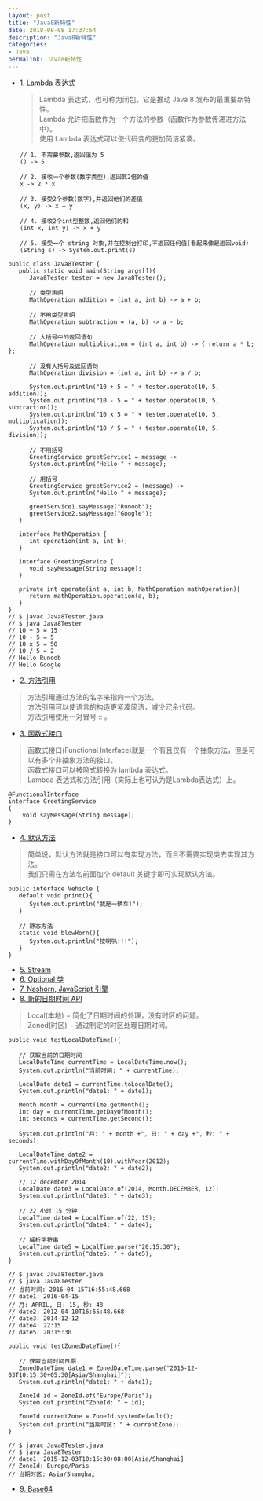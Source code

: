 ```yaml
---
layout: post
title: "Java8新特性"
date: 2018-08-08 17:37:54
description: "Java8新特性"
categories:
- Java
permalink: Java8新特性
---
```


* [1. Lambda 表达式](#)
  > Lambda 表达式，也可称为闭包，它是推动 Java 8 发布的最重要新特性。  
  > Lambda 允许把函数作为一个方法的参数（函数作为参数传递进方法中）。  
  > 使用 Lambda 表达式可以使代码变的更加简洁紧凑。  

  ```vim
  // 1. 不需要参数,返回值为 5  
  () -> 5  

  // 2. 接收一个参数(数字类型),返回其2倍的值  
  x -> 2 * x  

  // 3. 接受2个参数(数字),并返回他们的差值  
  (x, y) -> x – y  

  // 4. 接收2个int型整数,返回他们的和  
  (int x, int y) -> x + y  

  // 5. 接受一个 string 对象,并在控制台打印,不返回任何值(看起来像是返回void)  
  (String s) -> System.out.print(s)
  ```

```vim
public class Java8Tester {
   public static void main(String args[]){
      Java8Tester tester = new Java8Tester();

      // 类型声明
      MathOperation addition = (int a, int b) -> a + b;

      // 不用类型声明
      MathOperation subtraction = (a, b) -> a - b;

      // 大括号中的返回语句
      MathOperation multiplication = (int a, int b) -> { return a * b; };

      // 没有大括号及返回语句
      MathOperation division = (int a, int b) -> a / b;

      System.out.println("10 + 5 = " + tester.operate(10, 5, addition));
      System.out.println("10 - 5 = " + tester.operate(10, 5, subtraction));
      System.out.println("10 x 5 = " + tester.operate(10, 5, multiplication));
      System.out.println("10 / 5 = " + tester.operate(10, 5, division));

      // 不用括号
      GreetingService greetService1 = message ->
      System.out.println("Hello " + message);

      // 用括号
      GreetingService greetService2 = (message) ->
      System.out.println("Hello " + message);

      greetService1.sayMessage("Runoob");
      greetService2.sayMessage("Google");
   }

   interface MathOperation {
      int operation(int a, int b);
   }

   interface GreetingService {
      void sayMessage(String message);
   }

   private int operate(int a, int b, MathOperation mathOperation){
      return mathOperation.operation(a, b);
   }
}
// $ javac Java8Tester.java
// $ java Java8Tester
// 10 + 5 = 15
// 10 - 5 = 5
// 10 x 5 = 50
// 10 / 5 = 2
// Hello Runoob
// Hello Google
```

* [2. 方法引用](#)
> 方法引用通过方法的名字来指向一个方法。  
> 方法引用可以使语言的构造更紧凑简洁，减少冗余代码。  
> 方法引用使用一对冒号 :: 。  

* [3. 函数式接口](#)
> 函数式接口(Functional Interface)就是一个有且仅有一个抽象方法，但是可以有多个非抽象方法的接口。  
> 函数式接口可以被隐式转换为 lambda 表达式。  
> Lambda 表达式和方法引用（实际上也可认为是Lambda表达式）上。  

```vim
@FunctionalInterface
interface GreetingService
{
    void sayMessage(String message);
}
```

* [4. 默认方法](#)
> 简单说，默认方法就是接口可以有实现方法，而且不需要实现类去实现其方法。  
> 我们只需在方法名前面加个 default 关键字即可实现默认方法。  

```vim
public interface Vehicle {
   default void print(){
      System.out.println("我是一辆车!");
   }

   // 静态方法
   static void blowHorn(){
      System.out.println("按喇叭!!!");
   }
}
```

* [5. Stream](#)
* [6. Optional 类](#)
* [7. Nashorn, JavaScript 引擎](#)
* [8. 新的日期时间 API](#)
> Local(本地) − 简化了日期时间的处理，没有时区的问题。  
> Zoned(时区) − 通过制定的时区处理日期时间。  

```vim
public void testLocalDateTime(){

   // 获取当前的日期时间
   LocalDateTime currentTime = LocalDateTime.now();
   System.out.println("当前时间: " + currentTime);

   LocalDate date1 = currentTime.toLocalDate();
   System.out.println("date1: " + date1);

   Month month = currentTime.getMonth();
   int day = currentTime.getDayOfMonth();
   int seconds = currentTime.getSecond();

   System.out.println("月: " + month +", 日: " + day +", 秒: " + seconds);

   LocalDateTime date2 = currentTime.withDayOfMonth(10).withYear(2012);
   System.out.println("date2: " + date2);

   // 12 december 2014
   LocalDate date3 = LocalDate.of(2014, Month.DECEMBER, 12);
   System.out.println("date3: " + date3);

   // 22 小时 15 分钟
   LocalTime date4 = LocalTime.of(22, 15);
   System.out.println("date4: " + date4);

   // 解析字符串
   LocalTime date5 = LocalTime.parse("20:15:30");
   System.out.println("date5: " + date5);
}

// $ javac Java8Tester.java
// $ java Java8Tester
// 当前时间: 2016-04-15T16:55:48.668
// date1: 2016-04-15
// 月: APRIL, 日: 15, 秒: 48
// date2: 2012-04-10T16:55:48.668
// date3: 2014-12-12
// date4: 22:15
// date5: 20:15:30

public void testZonedDateTime(){

   // 获取当前时间日期
   ZonedDateTime date1 = ZonedDateTime.parse("2015-12-03T10:15:30+05:30[Asia/Shanghai]");
   System.out.println("date1: " + date1);

   ZoneId id = ZoneId.of("Europe/Paris");
   System.out.println("ZoneId: " + id);

   ZoneId currentZone = ZoneId.systemDefault();
   System.out.println("当期时区: " + currentZone);
}

// $ javac Java8Tester.java
// $ java Java8Tester
// date1: 2015-12-03T10:15:30+08:00[Asia/Shanghai]
// ZoneId: Europe/Paris
// 当期时区: Asia/Shanghai
```

* [9. Base64](#)
